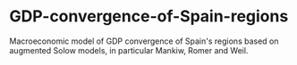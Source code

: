 # GDP-convergence-of-Spain-regions
Macroeconomic model of GDP convergence of Spain's regions based on augmented Solow models, in particular Mankiw, Romer and Weil.
